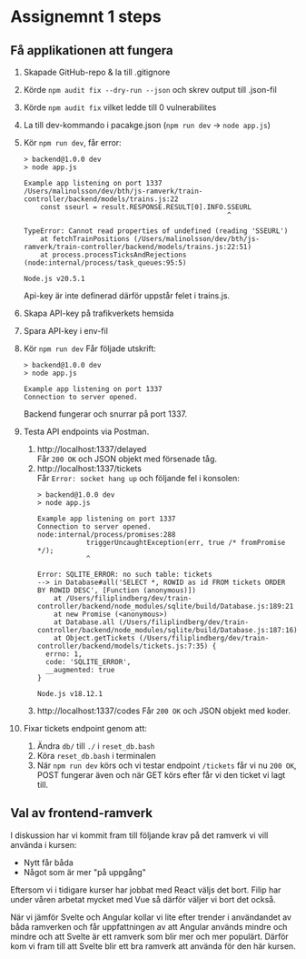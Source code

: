 # Assignemnt 1 steps

## Få applikationen att fungera
1. Skapade GitHub-repo & la till .gitignore
2. Körde `npm audit fix --dry-run --json` och skrev output till .json-fil
3. Körde `npm audit fix` vilket ledde till 0 vulnerabilites
4. La till dev-kommando i pacakge.json (`npm run dev` -> `node app.js`)
5. Kör `npm run dev`, får error:

    ```
    > backend@1.0.0 dev
    > node app.js

    Example app listening on port 1337
    /Users/malinolsson/dev/bth/js-ramverk/train-controller/backend/models/trains.js:22
        const sseurl = result.RESPONSE.RESULT[0].INFO.SSEURL
                                                      ^

    TypeError: Cannot read properties of undefined (reading 'SSEURL')
        at fetchTrainPositions (/Users/malinolsson/dev/bth/js-ramverk/train-controller/backend/models/trains.js:22:51)
        at process.processTicksAndRejections (node:internal/process/task_queues:95:5)

    Node.js v20.5.1
    ```
    Api-key är inte definerad därför uppstår felet i trains.js.

6. Skapa API-key på trafikverkets hemsida
7. Spara API-key i env-fil
8. Kör `npm run dev`
   Får följade utskrift:

    ```
    > backend@1.0.0 dev
    > node app.js

    Example app listening on port 1337
    Connection to server opened.
    ```
    Backend fungerar och snurrar på port 1337.

9. Testa API endpoints via Postman. 
   1.  http://localhost:1337/delayed  
    Får `200 OK` och JSON objekt med försenade tåg.
    2. http://localhost:1337/tickets  
        Får `Error: socket hang up` och följande fel i konsolen:
        ```
        > backend@1.0.0 dev
        > node app.js

        Example app listening on port 1337
        Connection to server opened.
        node:internal/process/promises:288
                    triggerUncaughtException(err, true /* fromPromise */);
                    ^

        Error: SQLITE_ERROR: no such table: tickets
        --> in Database#all('SELECT *, ROWID as id FROM tickets ORDER BY ROWID DESC', [Function (anonymous)])
            at /Users/filiplindberg/dev/train-controller/backend/node_modules/sqlite/build/Database.js:189:21
            at new Promise (<anonymous>)
            at Database.all (/Users/filiplindberg/dev/train-controller/backend/node_modules/sqlite/build/Database.js:187:16)
            at Object.getTickets (/Users/filiplindberg/dev/train-controller/backend/models/tickets.js:7:35) {
          errno: 1,
          code: 'SQLITE_ERROR',
          __augmented: true
        }

        Node.js v18.12.1
        ```
    3. http://localhost:1337/codes
        Får `200 OK` och JSON objekt med koder.
10. Fixar tickets endpoint genom att:
    1.  Ändra `db/` till `./` i `reset_db.bash`
    2.  Köra `reset_db.bash` i terminalen
    3.  När `npm run dev` körs och vi testar endpoint `/tickets` får vi nu `200 OK`, POST fungerar även och när GET körs efter får vi den ticket vi lagt till. 

## Val av frontend-ramverk

I diskussion har vi kommit fram till följande krav på det ramverk vi vill använda i kursen:

- Nytt får båda 
- Något som är mer "på uppgång"

Eftersom vi i tidigare kurser har jobbat med React väljs det bort.
Filip har under våren arbetat mycket med Vue så därför väljer vi bort det också.

När vi jämför Svelte och Angular kollar vi lite efter trender i användandet av båda ramverken och får uppfattningen av att Angular används mindre och mindre och att Svelte är ett ramverk som blir mer och mer populärt. Därför kom vi fram till att Svelte blir ett bra ramverk att använda för den här kursen.